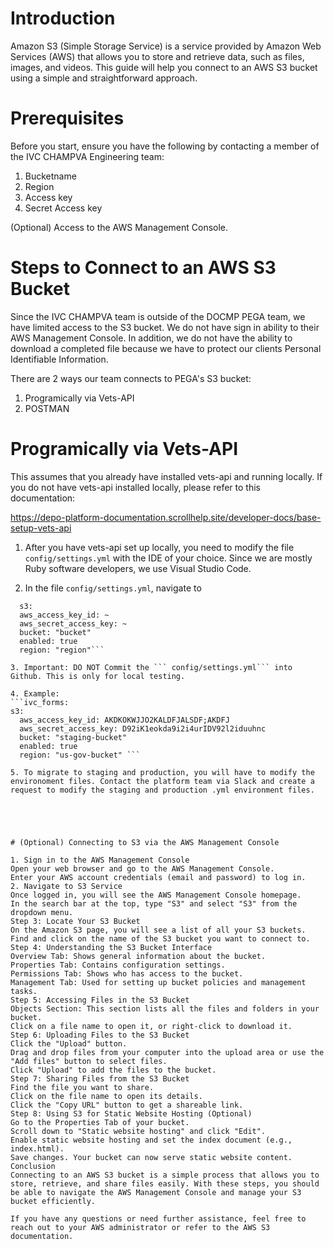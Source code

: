 # Introduction
Amazon S3 (Simple Storage Service) is a service provided by Amazon Web Services (AWS) that allows you to store and retrieve data, such as files, images, and videos. This guide will help you connect to an AWS S3 bucket using a simple and straightforward approach.

# Prerequisites
Before you start, ensure you have the following by contacting a member of the IVC CHAMPVA Engineering team:

1. Bucketname
2. Region
3. Access key
4. Secret Access key

(Optional) Access to the AWS Management Console.

# Steps to Connect to an AWS S3 Bucket

Since the IVC CHAMPVA team is outside of the DOCMP PEGA team, we have limited access to the S3 bucket. We do not have sign in ability to their AWS Management Console.  In addition, we do not have the ability to download a completed file because we have to protect our clients Personal Identifiable Information.

There are 2 ways our team connects to PEGA's S3 bucket:

1.  Programically via Vets-API
2.  POSTMAN

# Programically via Vets-API

This assumes that you already have installed vets-api and running locally. If you do not have vets-api installed locally, please refer to this documentation: 

https://depo-platform-documentation.scrollhelp.site/developer-docs/base-setup-vets-api


1. After you have vets-api set up locally, you need to modify the file ```config/settings.yml``` with the IDE of your choice. Since we are mostly Ruby software developers, we use Visual Studio Code.

2. In the file ```config/settings.yml```, navigate to
  ```ivc_forms:
    s3:
    aws_access_key_id: ~
    aws_secret_access_key: ~
    bucket: "bucket"
    enabled: true
    region: "region"```

3. Important: DO NOT Commit the ``` config/settings.yml``` into Github. This is only for local testing.

4. Example:
```ivc_forms:
  s3:
    aws_access_key_id: AKDKOKWJJO2KALDFJALSDF;AKDFJ
    aws_secret_access_key: D92iK1eokda9i2i4urIDV92l2iduuhnc
    bucket: "staging-bucket"
    enabled: true
    region: "us-gov-bucket" ```

5. To migrate to staging and production, you will have to modify the environoment files. Contact the platform team via Slack and create a request to modify the staging and production .yml environment files.





# (Optional) Connecting to S3 via the AWS Management Console

1. Sign in to the AWS Management Console
Open your web browser and go to the AWS Management Console.
Enter your AWS account credentials (email and password) to log in.
2. Navigate to S3 Service
Once logged in, you will see the AWS Management Console homepage.
In the search bar at the top, type "S3" and select "S3" from the dropdown menu.
Step 3: Locate Your S3 Bucket
On the Amazon S3 page, you will see a list of all your S3 buckets.
Find and click on the name of the S3 bucket you want to connect to.
Step 4: Understanding the S3 Bucket Interface
Overview Tab: Shows general information about the bucket.
Properties Tab: Contains configuration settings.
Permissions Tab: Shows who has access to the bucket.
Management Tab: Used for setting up bucket policies and management tasks.
Step 5: Accessing Files in the S3 Bucket
Objects Section: This section lists all the files and folders in your bucket.
Click on a file name to open it, or right-click to download it.
Step 6: Uploading Files to the S3 Bucket
Click the "Upload" button.
Drag and drop files from your computer into the upload area or use the "Add files" button to select files.
Click "Upload" to add the files to the bucket.
Step 7: Sharing Files from the S3 Bucket
Find the file you want to share.
Click on the file name to open its details.
Click the "Copy URL" button to get a shareable link.
Step 8: Using S3 for Static Website Hosting (Optional)
Go to the Properties Tab of your bucket.
Scroll down to "Static website hosting" and click "Edit".
Enable static website hosting and set the index document (e.g., index.html).
Save changes. Your bucket can now serve static website content.
Conclusion
Connecting to an AWS S3 bucket is a simple process that allows you to store, retrieve, and share files easily. With these steps, you should be able to navigate the AWS Management Console and manage your S3 bucket efficiently.

If you have any questions or need further assistance, feel free to reach out to your AWS administrator or refer to the AWS S3 documentation.
